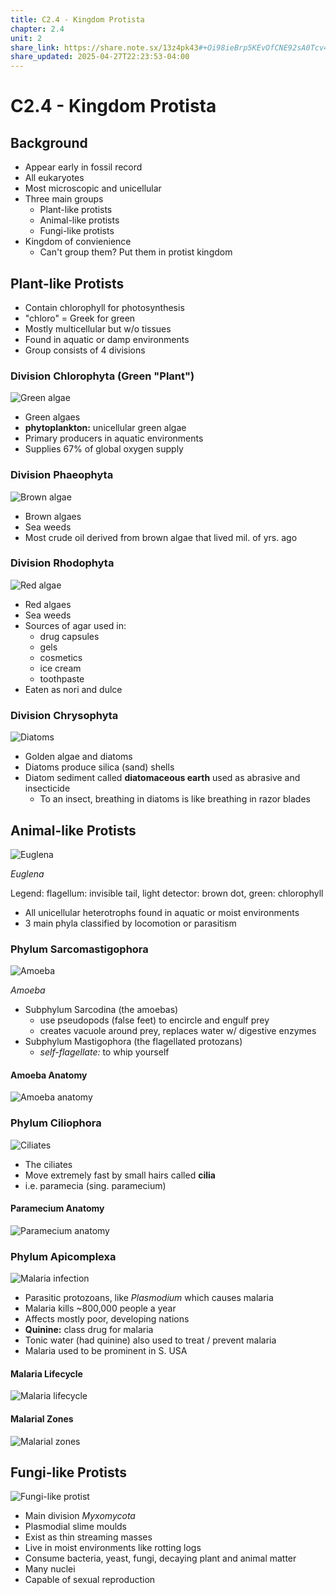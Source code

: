 ```yaml
---
title: C2.4 - Kingdom Protista
chapter: 2.4
unit: 2
share_link: https://share.note.sx/13z4pk43#+Oi98ieBrp5KEvOfCNE92sA0Tcv4xZN93S5DPLdGH50
share_updated: 2025-04-27T22:23:53-04:00
---
```


# C2.4 - Kingdom Protista

## Background

- Appear early in fossil record
- All eukaryotes
- Most microscopic and unicellular
- Three main groups
  - Plant-like protists
  - Animal-like protists
  - Fungi-like protists
- Kingdom of convienience
  - Can't group them? Put them in protist kingdom

## Plant-like Protists

- Contain chlorophyll for photosynthesis
- "chloro" = Greek for green
- Mostly multicellular but w/o tissues
- Found in aquatic or damp environments
- Group consists of 4 divisions

### Division Chlorophyta (Green "Plant")

![Green algae](img/c2.4/c2.4-green-algae.jpg)

- Green algaes
- **phytoplankton:** unicellular green algae
- Primary producers in aquatic environments
- Supplies 67% of global oxygen supply

### Division Phaeophyta

![Brown algae](img/c2.4/c2.4-brown-algae.jpg)

- Brown algaes
- Sea weeds
- Most crude oil derived from brown algae that lived mil. of yrs. ago

### Division Rhodophyta

![Red algae](img/c2.4/c2.4-red-algae.png)

- Red algaes
- Sea weeds
- Sources of agar used in:
  - drug capsules
  - gels
  - cosmetics
  - ice cream
  - toothpaste
- Eaten as nori and dulce

### Division Chrysophyta

![Diatoms](img/c2.4/c2.4-diatoms.jpg)

- Golden algae and diatoms
- Diatoms produce silica (sand) shells
- Diatom sediment called **diatomaceous earth** used as abrasive and insecticide
  - To an insect, breathing in diatoms is like breathing in razor blades

## Animal-like Protists

![Euglena](img/c2.4/c2.4-euglena.jpg)

*Euglena*

Legend: flagellum: invisible tail, light detector: brown dot, green: chlorophyll

- All unicellular heterotrophs found in aquatic or moist environments
- 3 main phyla classified by locomotion or parasitism

### Phylum Sarcomastigophora

![Amoeba](img/c2.4/c2.4-amoeba.jpg)

*Amoeba*

- Subphylum Sarcodina (the amoebas)
  - use pseudopods (false feet) to encircle and engulf prey
  - creates vacuole around prey, replaces water w/ digestive enzymes
- Subphylum Mastigophora (the flagellated protozans)
  - *self-flagellate:* to whip yourself

#### Amoeba Anatomy

![Amoeba anatomy](img/c2.4/c2.4-amoeba-anatomy.jpg)

### Phylum Ciliophora

![Ciliates](img/c2.4/c2.4-ciliates.jpg)

- The ciliates
- Move extremely fast by small hairs called **cilia**
- i.e. paramecia (sing. paramecium)

#### Paramecium Anatomy

![Paramecium anatomy](img/c2.4/c2.4-paramecium-anatomy.jpg)

### Phylum Apicomplexa

![Malaria infection](img/c2.4/c2.4-malaria-infection.jpg)

- Parasitic protozoans, like *Plasmodium* which causes malaria
- Malaria kills ~800,000 people a year
- Affects mostly poor, developing nations
- **Quinine:** class drug for malaria
- Tonic water (had quinine) also used to treat / prevent malaria
- Malaria used to be prominent in S. USA

#### Malaria Lifecycle

![Malaria lifecycle](img/c2.4/c2.4-malaria-lifecycle.png)

#### Malarial Zones

![Malarial zones](img/c2.4/c2.4-malarial-zones.gif)

## Fungi-like Protists

![Fungi-like protist](img/c2.4/c2.4-fungi-protist.jpg)

- Main division *Myxomycota*
- Plasmodial slime moulds
- Exist as thin streaming masses
- Live in moist environments like rotting logs
- Consume bacteria, yeast, fungi, decaying plant and animal matter
- Many nuclei
- Capable of sexual reproduction